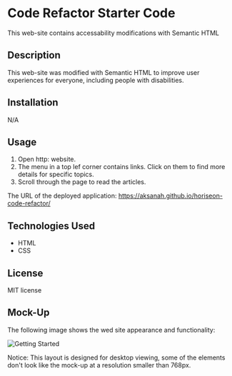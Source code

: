 # Code Refactor Starter Code
This web-site contains accessability modifications with Semantic HTML

## Description
This web-site was modified with Semantic HTML to improve user experiences for everyone, including people with disabilities.

## Installation
N/A

## Usage
1. Open http: website.
2. The menu in a top lef corner contains links. Click on them to find more details for specific topics.
3. Scroll through the page to read the articles.

The URL of the deployed application: https://aksanah.github.io/horiseon-code-refactor/ 


## Technologies Used
- HTML
- CSS

## License
MIT license

## Mock-Up
The following image shows the wed site appearance and functionality:

![Getting Started](.Develop/assets/images/mockup.png)

Notice: This layout is designed for desktop viewing, some of the elements don't look like the mock-up at a resolution smaller than 768px.
